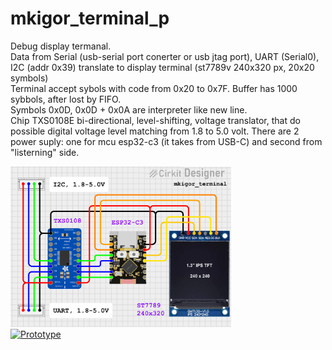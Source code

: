 # mkigor_terminal_p
Debug display termanal.<br>
Data from Serial (usb-serial port conerter or usb jtag port), UART (Serial0), I2C (addr 0x39) translate to display terminal (st7789v 240x320 px, 20x20 symbols)<br>
Terminal accept sybols with code from 0x20 to 0x7F. Buffer has 1000 sybbols, after lost by FIFO.<br>
Symbols 0x0D, 0x0D + 0x0A are interpreter like new line.<br>
Chip TXS0108E bi-directional, level-shifting, voltage translator, that do possible digital voltage level matching from 1.8 to 5.0 volt. There are 2 power suply: one for mcu esp32-c3 (it takes from USB-C) and second from "listerning" side.<br> 

<img src="images/mkigor_terminal.png" alt="Scheme" style="width:70%; height:auto;"><BR>
[![Prototype](https://img.youtube.com/vi/TVSalgKr5aE/0.jpg)](https://www.youtube.com/watch?v=TVSalgKr5aE) <BR>
